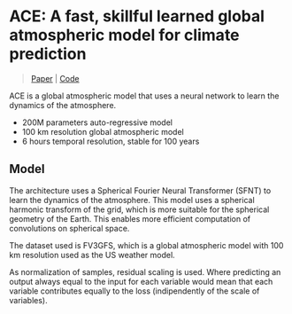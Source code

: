 # ACE: A fast, skillful learned global atmospheric model for climate prediction

> [Paper](https://www.climatechange.ai/papers/neurips2023/14) | [Code](https://github.com/ai2cm/ace)

ACE is a global atmospheric model that uses a neural network to learn the dynamics of the atmosphere. 

- 200M parameters auto-regressive model
- 100 km resolution global atmospheric model
- 6 hours temporal resolution, stable for 100 years

## Model

The architecture uses a Spherical Fourier Neural Transformer (SFNT) to learn the dynamics of the atmosphere. 
This model uses a spherical harmonic transform of the grid, which is more suitable for the spherical geometry of the Earth. This enables more efficient computation of convolutions on spherical space.

The dataset used is FV3GFS, which is a global atmospheric model with 100 km resolution used as the US weather model. 

As normalization of samples, residual scaling is used. Where predicting an output always equal to the input for each variable would mean that each variable contributes equally to the loss (indipendently of the scale of variables).